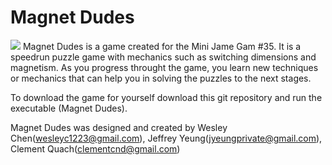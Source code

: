 # Magnet Dudes

![](image.jpg)
Magnet Dudes is a game created for the Mini Jame Gam #35. It is a speedrun puzzle game with mechanics such as switching dimensions and magnetism. As you progress throught the game, you learn new techniques or mechanics that can help you in solving the puzzles to the next stages.

To download the game for yourself download this git repository and run the executable (Magnet Dudes).

Magnet Dudes was designed and created by Wesley Chen(wesleyc1223@gmail.com), Jeffrey Yeung(jyeungprivate@gmail.com), Clement Quach(clementcnd@gmail.com)
